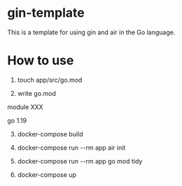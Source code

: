 # gin-template

This is a template for using gin and air in the Go language.

# How to use
1. touch app/src/go.mod

2. write go.mod

module XXX

go 1.19

3. docker-compose build

4. docker-compose run --rm app air init

5. docker-compose run --rm app go mod tidy

6. docker-compose up
